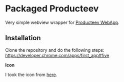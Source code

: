 # Packaged Producteev

Very simple webview wrapper for [Producteev WebApp](https://www.producteev.com/).

## Installation

Clone the repository and do the following steps:
https://developer.chrome.com/apps/first_app#five

**Icon**

I took the icon from [here](https://lh4.ggpht.com/gLaNW02aa11hwBd4JzdHYmIVHmfAeNdVSlW5QZDkc4rsPiC1ZP0fgthcWAVRk3YDnbs=w300).

